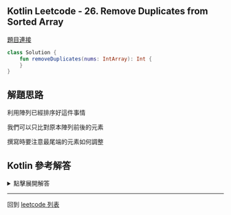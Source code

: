 ## Kotlin Leetcode - 26. Remove Duplicates from Sorted Array

[題目連接](https://leetcode.com/problems/remove-duplicates-from-sorted-array/)

```kotlin
class Solution {
    fun removeDuplicates(nums: IntArray): Int {
    }
}
```

## 解題思路

利用陣列已經排序好這件事情

我們可以只比對原本陣列前後的元素

撰寫時要注意最尾端的元素如何調整

## Kotlin 參考解答

<details>
  <summary markdown='span'>點擊展開解答</summary>

```kotlin
class Solution {
    fun removeDuplicates(nums: IntArray): Int {
        if (nums.isEmpty() || nums.size == 1) {
            return nums.size
        }
        var j = 0
        for (i in 0 until nums.size - 1) {
            if (nums[i] != nums[i + 1]) {
                nums[j] = nums[i]
                j++
            }
        }    
        nums[j] = nums[nums.size - 1]
        j++
        return j
    }
}
```

</details>


------

回到 [leetcode 列表](index.md)
